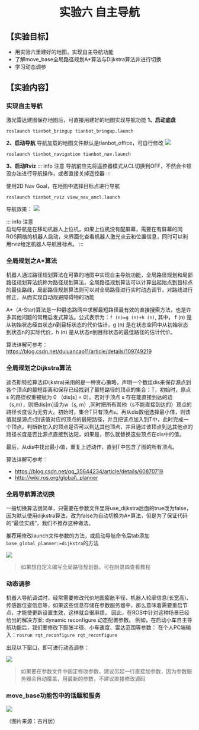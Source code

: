 <p style="font-size:30px; font-weight:bolder; text-align:center ">实验六 自主导航</p>

## **【实验目标】**
* 用实验六里建好的地图，实现自主导航功能
* 了解move_base全局路径规划A*算法与Dijkstra算法并进行切换
* 学习动态调参

## **【实验内容】**
### **实现自主导航**
激光雷达建图保存地图后，可直接用建好的地图实现导航功能
**1、启动底盘**
```
roslaunch tianbot_bringup tianbot_bringup.launch
```
**2、启动导航**
导航加载的地图文件默认是tianbot_office，可自行修改
![](https://tianbot-pic.oss-cn-beijing.aliyuncs.com/tianbot/202110202151583.png)

```
roslaunch tianbot_navigation tianbot_nav.launch
```
**3、启动Rviz**
::: info  注意
导航前应先将遥控器模式从CL切换到OFF，不然会卡顿没办法进行导航操作，或者直接关掉遥控器
:::

使用2D Nav Goal，在地图中选择目标点进行导航
```
roslaunch tianbot_rviz view_nav_amcl.launch
```
导航效果：
![](https://tianbot-pic.oss-cn-beijing.aliyuncs.com/tianbot/202110202151818.png)

::: info 注意  
启动导航是在移动机器人上位机，如果上位机没有配屏幕，需要在有屏幕的同ROS网络的机器人启动，来界面化查看机器人激光点云和位置信息，同时可以利用rviz给定机器人导航目标点。
:::

### **全局规划之A*算法**

机器人通过路径规划算法在可靠的地图中实现自主导航功能，全局路径规划和局部路径规划算法统称为路径规划算法，全局路径规划算法可以计算出起始点到目标点的最佳路线，局部路径规划算法则可以对全局路径进行实时动态调节，对路线进行修正，从而实现自动规避障碍物的功能

A*（A-Star)算法是一种静态路网中求解最短路径最有效的直接搜索方法，也是许多其他问题的常用启发式算法。公式表示为：`f (n)=g (n)+h (n)`, 其中， f (n) 是从初始状态经由状态n到目标状态的代价估计，g (n) 是在状态空间中从初始状态到状态n的实际代价，h (n) 是从状态n到目标状态的最佳路径的估计代价。

算法详解可参考：https://blog.csdn.net/dujuancao11/article/details/109749219

### **全局规划之Dijkstra算法**
迪杰斯特拉算法(Dijkstra)采用的是一种贪心策略，声明一个数组dis来保存源点到各个顶点的最短距离和保存已经找到了最短路径的顶点的集合：T，初始时，原点 s 的路径权重被赋为 0 （dis[s] = 0）。若对于顶点 s 存在能直接到达的边（s,m），则把dis[m]设为w（s, m）,同时把所有其他（s不能直接到达的）顶点的路径长度设为无穷大。初始时，集合T只有顶点s。再从dis数组选择最小值，则该值就是源点s到该值对应的顶点的最短路径，并且把该点加入到T中，此时完成一个顶点，判断新加入的顶点是否可以到达其他顶点，并且通过该顶点到达其他点的路径长度是否比源点直接到达短，如果是，那么就替换这些顶点在dis中的值。

最后，从dis中找出最小值，重复上述动作，直到T中包含了图的所有顶点。

算法详解可参考：
- https://blog.csdn.net/qq_35644234/article/details/60870719
- http://wiki.ros.org/global\_planner

### **全局导航算法切换**  
一般切换算法很简单，只需要在参数文件里将use_dijkstra后面的true改为false，因为默认使用dijkstra算法，改为false为自动切换为A*算法，但是为了保证代码的“最佳实践”，我们不推荐这种做法。

推荐用修改launch文件参数的方法，或启动导航命令后tab添加`base_global_planner:=dijkstra`的方法

![](https://tianbot-pic.oss-cn-beijing.aliyuncs.com/tianbot/202110202247871.png)
>如果想自定义编写全局路径规划器，可在附录四查看教程


### **动态调参**
机器人导航调试时，经常需要修改代价地图膨胀半径、机器人轮廓信息(长宽高)、传感器位姿信息等，如果这些信息存储在参数服务器中，那么意味着需要重启节点，才能使更新设置生效，这样就会很麻烦。
因此，在ROS中针对这种场景已经给出的解决方案: dynamic reconfigure 动态配置参数。
例如，在启动小车自主导航功能后，我们要修改下膨胀半径、小车速度、雷达范围等参数：
在个人PC端输入：``rosrun rqt_reconfigure rqt_reconfigure``

出现以下窗口，即可进行动态调参：

![](https://tianbot-pic.oss-cn-beijing.aliyuncs.com/tianbot/202110202247143.png)

>如果要在参数文件中固定修改参数，建议另起一行直接加参数，因为参数服务器会自动覆盖，用最新的参数，不建议直接修改源码

### **move_base功能包中的话题和服务**

![](https://tianbot-pic.oss-cn-beijing.aliyuncs.com/tianbot/202110202248034.png)

（图片来源：古月居）

